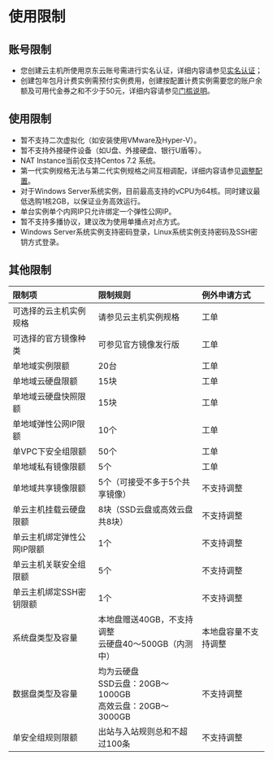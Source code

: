 # 使用限制

## 账号限制
* 您创建云主机所使用京东云账号需进行实名认证，详细内容请参见[实名认证]()；
* 创建包年包月计费实例需预付实例费用，创建按配置计费实例需要您的账户余额及可用代金券之和不少于50元，详细内容请参见[门槛说明]()。

## 使用限制
* 暂不支持二次虚拟化（如安装使用VMware及Hyper-V）。
* 暂不支持外接硬件设备（如U盘、外接硬盘、银行U盾等）。
* NAT Instance当前仅支持Centos 7.2 系统。
* 第一代实例规格无法与第二代实例规格之间互相调配，详细内容请参见[调整配置]()。
* 对于Windows Server系统实例，目前最高支持的vCPU为64核。同时建议最低选购1核2GB，以保证业务高效运行。
* 单台实例单个内网IP只允许绑定一个弹性公网IP。
* 暂不支持多播协议，建议改为使用单播点对点方式。
* Windows Server系统实例支持密码登录，Linux系统实例支持密码及SSH密钥方式登录。

## 其他限制
限制项|限制规则|例外申请方式   
:---|:---|:---     
可选择的云主机实例规格|请参见云主机实例规格|工单 
可选择的官方镜像种类|可参见官方镜像发行版|工单         
单地域实例限额|20台|工单      
单地域云硬盘限额|15块|工单       
单地域云硬盘快照限额|15块|工单   
单地域弹性公网IP限额|10个|工单
单VPC下安全组限额|50个|工单  
单地域私有镜像限额|5个|工单  
单地域共享镜像限额|5个（可接受不多于5个共享镜像）|不支持调整
单云主机挂载云硬盘限额|8块（SSD云盘或高效云盘共8块）|不支持调整       
单云主机绑定弹性公网IP限额|1个|不支持调整        
单云主机关联安全组限额|5个|不支持调整    
单云主机绑定SSH密钥限额|1个|不支持调整     
系统盘类型及容量|本地盘赠送40GB，不支持调整<br>云硬盘40～500GB（内测中）|本地盘容量不支持调整   
数据盘类型及容量|均为云硬盘<br>SSD云盘：20GB～1000GB<br>高效云盘：20GB～3000GB |不支持调整            
单安全组规则限额|出站与入站规则总和不超过100条|不支持调整    


